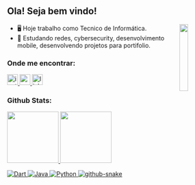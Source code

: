 ## Ola! Seja bem vindo!

<div class="silverGif">
<img align="right"  width="20%" src="https://i.pinimg.com/originals/58/d3/70/58d370dc199e9fbca99db606d10460d9.gif" />
</div>


- 🖥️ Hoje trabalho como Tecnico de Informática.
- 💾 Estudando redes, cybersecurity, desenvolvimento mobile, desenvolvendo projetos para portifolio.

<h3>Onde me encontrar:</h3>

<div align="left">
  <a href="https://www.instagram.com/carloss.caetano/" target="_blank">
    <img src="https://img.shields.io/static/v1?message=Instagram&logo=instagram&label=&color=E4405F&logoColor=white&labelColor=&style=for-the-badge" height="25" alt="instagram logo"  />
  </a>
  <a href="https://mail.google.com/mail/u/0/#inbox?compose=CllgCJTJFkrVKhtjhvDHhztlTSBbCrxglBwHhrVrVKTqJZCfwHrmMXjzcsjtgvhNMsHXgkHcBJV" target="_blank">
    <img src="https://img.shields.io/static/v1?message=Gmail&logo=gmail&label=&color=D14836&logoColor=white&labelColor=&style=for-the-badge" height="25" alt="gmail logo"  />
  </a>
  <a href="https://www.linkedin.com/in/carlos-gabriel-056903272/" target="_blank">
    <img src="https://img.shields.io/static/v1?message=LinkedIn&logo=linkedin&label=&color=0077B5&logoColor=white&labelColor=&style=for-the-badge" height="25" alt="linkedin logo"  />
  </a>
</div>



<h3>Github Stats:</h3>

<div>

<a href="https://github.com/Krlos-G">

<img height="120em" src="https://github-readme-stats.vercel.app/api?username=Krlos-G&show_icons=true&theme=dark&include_all_commits=true&count_private=true"/>
      
<img height="120em" src="https://github-readme-stats.vercel.app/api/top-langs/?username=Krlos-G&layout=compact&theme=dark"/>

</div>

![Dart](https://img.shields.io/badge/dart-%230175C2.svg?style=for-the-badge&logo=dart&logoColor=white) ![Java](https://img.shields.io/badge/java-%23ED8B00.svg?style=for-the-badge&logo=openjdk&logoColor=white) ![Python](https://img.shields.io/badge/python-%230175C2.svg?style=for-the-badge&logo=python&logoColor=white)
<picture>
  <source media="(prefers-color-scheme: dark)" srcset="https://raw.githubusercontent.com/Krlos-G/Krlos-G/output/github-snake-dark.svg" />
  <source media="(prefers-color-scheme: light)" srcset="https://raw.githubusercontent.com/Krlos-G/Krlos-G/output/github-snake.svg" />
  <img alt="github-snake" src="https://raw.githubusercontent.com/Krlos-G/Krlos-G/output/snake.svg" />
</picture>
